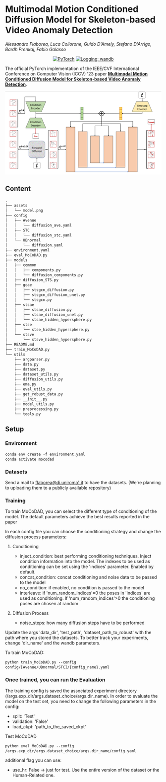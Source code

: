 # Multimodal Motion Conditioned Diffusion Model for Skeleton-based Video Anomaly Detection
_Alessandro Flaborea, Luca Collorone, Guido D'Amely, Stefano D'Arrigo, Bardh Prenkaj, Fabio Galasso_

<p align="center">
    <a href="https://pytorch.org/get-started/locally/"><img alt="PyTorch" src="https://img.shields.io/badge/pytorch-lightning-blue.svg?logo=PyTorch%20Lightning"></a>
    <a href="https://wandb.ai/site"><img alt="Logging: wandb" src="https://img.shields.io/badge/logging-wandb-yellow"></a>

</p>


The official PyTorch implementation of the IEEE/CVF International Conference on Computer Vision (ICCV) '23 paper [**Multimodal Motion Conditioned Diffusion Model for Skeleton-based Video Anomaly Detection**](https://arxiv.org/abs/2307.07205).

<!-- Visit our [**webpage**](https://www.pinlab.org/coskad) for more details. -->

![teaser](assets/model.png) 

## Content
```
.
├── assets
│   └── model.png
├── config
│   ├── Avenue
│   │   └── diffusion_ave.yaml
│   ├── STC
│   │   └── diffusion_stc.yaml
│   └── UBnormal
│       └── diffusion.yaml
├── environment.yaml
├── eval_MoCoDAD.py
├── models
│   ├── common
│   │   ├── components.py
│   │   └── diffusion_components.py
│   ├── diffusion_STS.py
│   ├── gcae
│   │   ├── stsgcn_diffusion.py
│   │   ├── stsgcn_diffusion_unet.py
│   │   └── stsgcn.py
│   ├── stsae
│   │   ├── stsae_diffusion.py
│   │   ├── stsae_diffusion_unet.py
│   │   └── stsae_hidden_hypersphere.py
│   ├── stse
│   │   └── stse_hidden_hypersphere.py
│   └── stsve
│       └── stsve_hidden_hypersphere.py
├── README.md
├── train_MoCoDAD.py
└── utils
    ├── argparser.py
    ├── data.py
    ├── dataset.py
    ├── dataset_utils.py
    ├── diffusion_utils.py
    ├── ema.py
    ├── eval_utils.py
    ├── get_robust_data.py
    ├── __init__.py
    ├── model_utils.py
    ├── preprocessing.py
    └── tools.py
```

## Setup
### Environment
```
conda env create -f environment.yaml
conda activate mocodad
```

### Datasets
Send a mail to flaborea@di.uniroma1.it to have the datasets. (We're planning to uploading them to a publicly available repository)


### **Training** 

To train MoCoDAD, you can select the different type of conditioning of the model. The default parameters achieve the best results reported in the paper 

In each config file you can choose the conditioning strategy and change the diffusion process parameters:

1. Conditioning
    -  inject_condition: best performing conditioning techniques. Inject condition information into the model. The indexes to be used as conditioning can be set using the 'indices' parameter. Enabled by default. 
    - concat_condition: concat conditioning and noise data to be passed to the model
    - no_condition: if enabled, no condition is passed to the model
    - interleave: if 'num_random_indices'=0 the poses in 'indices' are used as conditioning. If 'num_random_indices'>0 the conditioning poses are chosen at random 

2. Diffusion Process
    -  noise_steps: how many diffusion steps have to be performed

Update the args 'data_dir', 'test_path', 'dataset_path_to_robust' with the path where you stored the datasets.  To better track your experiments, change 'dir_name' and the wandb parameters.

To train MoCoDAD:
```
python train_MoCoDAD.py --config config/[Avenue/UBnormal/STC]/{config_name}.yaml
```


### Once trained, you can run the **Evaluation**

The training config is saved the associated experiment directory (/args.exp_dir/args.dataset_choice/args.dir_name). 
In order to evaluate the model on the test set, you need to change the following parameters in the config:

- split: 'Test'
- validation: 'False'
- load_ckpt: 'path_to_the_saved_ckpt'

Test MoCoDAD
```
python eval_MoCoDAD.py --config /args.exp_dir/args.dataset_choice/args.dir_name/config.yaml
```
additional flag you can use:
- use_hr: False -> just for test. Use the entire version of the dataset or the Human-Related one.


